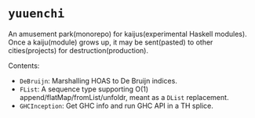 # `yuuenchi`

An amusement park(monorepo) for kaijus(experimental Haskell modules). Once a kaiju(module) grows up, it may be sent(pasted) to other cities(projects) for destruction(production).

Contents:

* `DeBruijn`: Marshalling HOAS to De Bruijn indices.
* `FList`: A sequence type supporting O(1) append/flatMap/fromList/unfoldr, meant as a `DList` replacement.
* `GHCInception`: Get GHC info and run GHC API in a TH splice.
